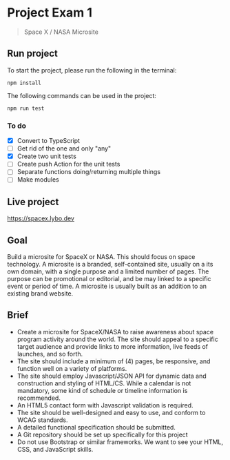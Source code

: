 # Project Exam 1

> Space X / NASA Microsite

## Run project

To start the project, please run the following in the terminal:

```
npm install
```

The following commands can be used in the project:

```
npm run test
```

### To do

- [x] Convert to TypeScript
- [ ] Get rid of the one and only "any"
- [x] Create two unit tests
- [ ] Create push Action for the unit tests
- [ ] Separate functions doing/returning multiple things
- [ ] Make modules

## Live project

https://spacex.lybo.dev

## Goal

Build a microsite for SpaceX or NASA. This should focus on space technology.
A microsite is a branded, self-contained site, usually on a its own domain, with a single purpose and a limited number of pages. The purpose can be promotional or editorial, and be may linked to a specific event or period of time. A microsite is usually built as an addition to an existing brand website.

## Brief

- Create a microsite for SpaceX/NASA to raise awareness about space program activity around the world. The site should appeal to a specific target audience and provide links to more information, live feeds of launches, and so forth.
- The site should include a minimum of (4) pages, be responsive, and function well on a variety of platforms.
- The site should employ Javascript/JSON API for dynamic data and construction and styling of HTML/CS. While a calendar is not mandatory, some kind of schedule or timeline information is recommended.
- An HTML5 contact form with Javascript validation is required.
- The site should be well-designed and easy to use, and conform to WCAG standards.
- A detailed functional specification should be submitted.
- A Git repository should be set up specifically for this project
- Do not use Bootstrap or similar frameworks. We want to see your HTML, CSS, and JavaScript skills.
